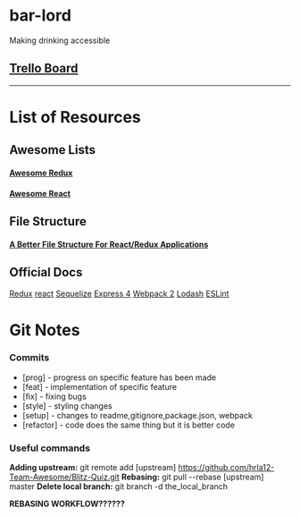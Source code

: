 # bar-lord
Making drinking accessible

## [Trello Board](https://trello.com/b/qWNrrwoB/bar-lord)

---

# List of Resources

## Awesome Lists
#### [Awesome Redux](https://github.com/xgrommx/awesome-redux)
#### [Awesome React](https://github.com/enaqx/awesome-react)

## File Structure
#### [A Better File Structure For React/Redux Applications](https://marmelab.com/blog/2015/12/17/react-directory-structure.html)

## Official Docs
[Redux](http://redux.js.org/)
[react](https://facebook.github.io/react/)
[Sequelize](http://docs.sequelizejs.com/en/v3/)
[Express 4](http://expressjs.com/en/4x/api.html)
[Webpack 2](https://webpack.js.org/configuration/)
[Lodash](https://lodash.com/docs/4.17.4)
[ESLint](http://eslint.org/)

# Git Notes

### Commits
  * [prog] - progress on specific feature has been made
  * [feat] - implementation of specific feature
  * [fix] - fixing bugs 
  * [style] - styling changes
  * [setup] - changes to readme,gitignore,package.json, webpack
  * [refactor] - code does the same thing but it is better code

### Useful commands
**Adding upstream:** git remote add [upstream] https://github.com/hrla12-Team-Awesome/Blitz-Quiz.git
**Rebasing:** git pull --rebase [upstream] master
**Delete local branch:** git branch -d the_local_branch

**REBASING WORKFLOW??????**


